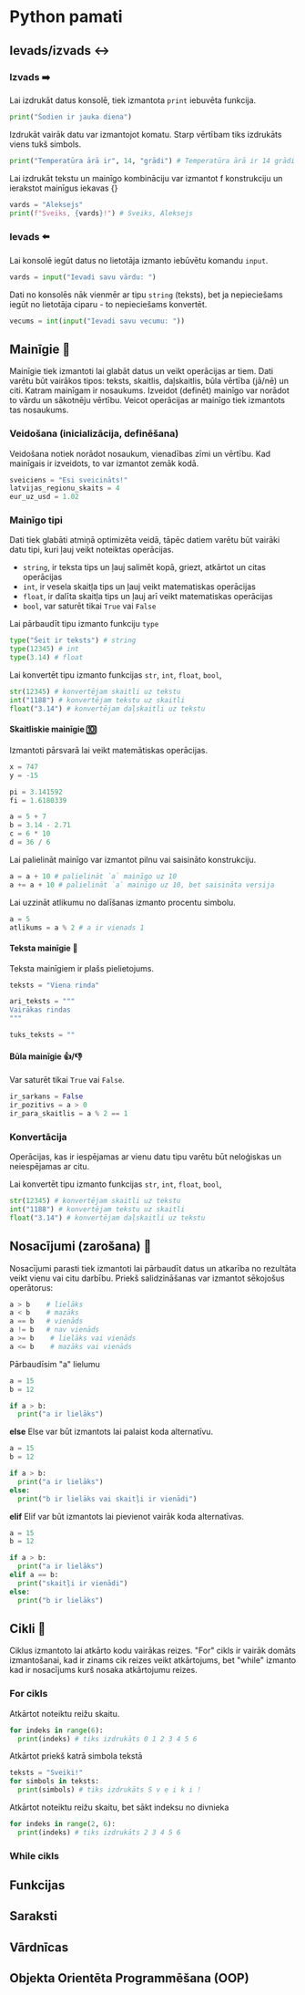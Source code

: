 # Python pamati

## Ievads/izvads ↔️
### Izvads ➡️
Lai izdrukāt datus konsolē, tiek izmantota `print` iebuvēta funkcija.
```python
print("Šodien ir jauka diena")
```

Izdrukāt vairāk datu var izmantojot komatu. Starp vērtībam tiks izdrukāts viens tukš simbols.
```python
print("Temperatūra ārā ir", 14, "grādi") # Temperatūra ārā ir 14 grādi
```

Lai izdrukāt tekstu un mainīgo kombināciju var izmantot f konstrukciju un ierakstot mainīgus iekavas {}
```python
vards = "Aleksejs"
print(f"Sveiks, {vards}!") # Sveiks, Aleksejs
```

### Ievads ⬅️
Lai konsolē iegūt datus no lietotāja izmanto iebūvētu komandu `input`.
```python
vards = input("Ievadi savu vārdu: ")
```

Dati no konsolēs nāk vienmēr ar tipu `string` (teksts), bet ja nepieciešams iegūt no lietotāja ciparu - to nepieciešams konvertēt.
```python
vecums = int(input("Ievadi savu vecumu: "))
```

## Mainīgie 💾
Mainīgie tiek izmantoti lai glabāt datus un veikt operācijas ar tiem. Dati varētu būt vairākos tipos: teksts, skaitlis, daļskaitlis, būla vērtība (jā/nē) un citi. Katram mainīgam ir nosaukums. Izveidot (definēt) mainīgo var norādot to vārdu un sākotnēju vērtību. Veicot operācijas ar mainīgo tiek izmantots tas nosaukums.

### Veidošana (inicializācija, definēšana)
Veidošana notiek norādot nosaukum, vienadības zīmi un vērtību. Kad mainīgais ir izveidots, to var izmantot zemāk kodā.
```python
sveiciens = "Esi sveicināts!"
latvijas_regionu_skaits = 4
eur_uz_usd = 1.02
```

### Mainīgo tipi
Dati tiek glabāti atmiņā optimizēta veidā, tāpēc datiem varētu būt vairāki datu tipi, kuri ļauj veikt noteiktas operācijas.
- `string`, ir teksta tips un ļauj salimēt kopā, griezt, atkārtot un citas operācijas
- `int`, ir vesela skaitļa tips un ļauj veikt matematiskas operācijas
- `float`, ir dalīta skaitļa tips un ļauj arī veikt matematiskas operācijas 
- `bool`, var saturēt tikai `True` vai `False`

Lai pārbaudīt tipu izmanto funkciju `type`
```python
type("Šeit ir teksts") # string
type(12345) # int
type(3.14) # float
```

Lai konvertēt tipu izmanto funkcijas `str`, `int`,  `float`, `bool`, 
```python
str(12345) # konvertējam skaitli uz tekstu
int("1188") # konvertējam tekstu uz skaitli
float("3.14") # konvertējam daļskaitli uz tekstu
```

#### Skaitliskie mainīgie 🔟

Izmantoti pārsvarā lai veikt matemātiskas operācijas.
```python
x = 747
y = -15

pi = 3.141592
fi = 1.6180339

a = 5 + 7
b = 3.14 - 2.71
c = 6 * 10
d = 36 / 6
```

Lai palielināt mainīgo var izmantot pilnu vai saisināto konstrukciju.
```python
a = a + 10 # palielināt `a` mainīgo uz 10
a += a + 10 # palielināt `a` mainīgo uz 10, bet saisināta versija
```

Lai uzzināt atlikumu no dalīšanas izmanto procentu simbolu.
```python
a = 5
atlikums = a % 2 # a ir vienads 1
```

#### Teksta mainīgie 💬
Teksta mainīgiem ir plašs pielietojums.

```python
teksts = "Viena rinda"

ari_teksts = """
Vairākas rindas
"""

tuks_teksts = ""
```

#### Būla mainīgie 👍/👎
Var saturēt tikai `True` vai `False`.

```python
ir_sarkans = False
ir_pozitivs = a > 0
ir_para_skaitlis = a % 2 == 1
```

### Konvertācija 
Operācijas, kas ir iespējamas ar vienu datu tipu varētu būt neloģiskas un neiespējamas ar citu.

Lai konvertēt tipu izmanto funkcijas `str`, `int`,  `float`, `bool`, 
```python
str(12345) # konvertējam skaitli uz tekstu
int("1188") # konvertējam tekstu uz skaitli
float("3.14") # konvertējam daļskaitli uz tekstu
```

### 


## Nosacījumi (zarošana) 🚦
Nosacījumi parasti tiek izmantoti lai pārbaudīt datus un atkarība no rezultāta veikt vienu vai citu darbību.
Priekš salidzināšanas var izmantot sēkojošus operātorus:

```python
a > b    # lielāks
a < b    # mazāks
a == b   # vienāds
a != b   # nav vienāds
a >= b    # lielāks vai vienāds
a <= b    # mazāks vai vienāds
```

Pārbaudīsim "a" lielumu
```python
a = 15
b = 12

if a > b:
  print("a ir lielāks")
```

**else**
Else var būt izmantots lai palaist koda alternatīvu.
```python
a = 15
b = 12

if a > b:
  print("a ir lielāks")
else:
  print("b ir lielāks vai skaitļi ir vienādi")
```

**elif**
Elif var būt izmantots lai pievienot vairāk koda alternatīvas.
```python
a = 15
b = 12

if a > b:
  print("a ir lielāks")
elif a == b:
  print("skaitļi ir vienādi")
else:
  print("b ir lielāks")
```

## Cikli 🔁
Ciklus izmantoto lai atkārto kodu vairākas reizes. "For" cikls ir vairāk domāts izmantošanai, kad ir zinams cik reizes veikt atkārtojums, bet "while" izmanto kad ir nosacījums kurš nosaka atkārtojumu reizes.

### For cikls
Atkārtot noteiktu reižu skaitu.
```python
for indeks in range(6):
  print(indeks) # tiks izdrukāts 0 1 2 3 4 5 6
```

Atkārtot priekš katrā simbola tekstā
```python
teksts = "Sveiki!"
for simbols in teksts:
  print(simbols) # tiks izdrukāts S v e i k i !
```

Atkārtot noteiktu reižu skaitu, bet sākt indeksu no divnieka
```python
for indeks in range(2, 6):
  print(indeks) # tiks izdrukāts 2 3 4 5 6
```

### While cikls



## Funkcijas


## Saraksti


## Vārdnīcas


## Objekta Orientēta Programmēšana (OOP)


